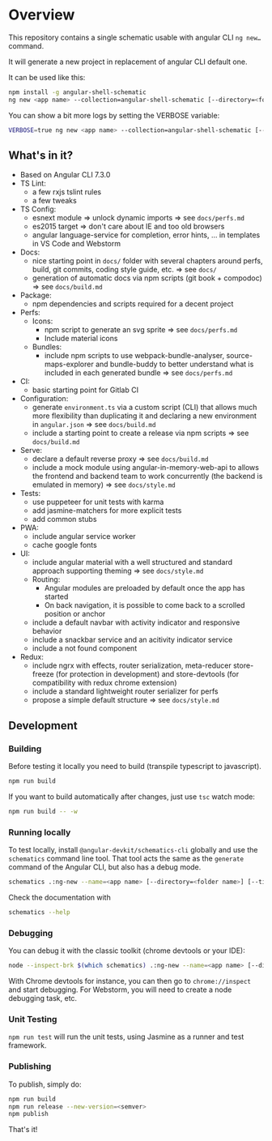 # Overview

This repository contains a single schematic usable with angular CLI `ng new…` command.

It will generate a new project in replacement of angular CLI default one. 

It can be used like this:

```bash
npm install -g angular-shell-schematic
ng new <app name> --collection=angular-shell-schematic [--directory=<folder name>] [--title=<some text>]
```

You can show a bit more logs by setting the VERBOSE variable:

```bash
VERBOSE=true ng new <app name> --collection=angular-shell-schematic [--directory=<folder name>] [--title=<some text>]
```

## What's in it?

- Based on Angular CLI 7.3.0
- TS Lint:
    - a few rxjs tslint rules
    - a few tweaks
- TS Config:
    - esnext module => unlock dynamic imports => see `docs/perfs.md`
    - es2015 target => don't care about IE and too old browsers
    - angular language-service for completion, error hints, … in templates in VS Code and Webstorm
- Docs:
    - nice starting point in `docs/` folder with several chapters around perfs, build, git commits, coding style guide, etc. => see `docs/`
    - generation of automatic docs via npm scripts (git book + compodoc) => see `docs/build.md`
- Package:
    - npm dependencies and scripts required for a decent project
- Perfs:
    - Icons:
        - npm script to generate an svg sprite => see `docs/perfs.md`
        - Include material icons
    - Bundles:
        - include npm scripts to use webpack-bundle-analyser, source-maps-explorer and bundle-buddy to better understand what is included in each generated bundle => see `docs/perfs.md`
- CI:
    - basic starting point for Gitlab CI
- Configuration:
    - generate `environment.ts` via a custom script (CLI) that allows much more flexibility than duplicating it and declaring a new environment in `angular.json` => see `docs/build.md`
    - include a starting point to create a release via npm scripts => see `docs/build.md`
- Serve:
    - declare a default reverse proxy => see `docs/build.md`
    - include a mock module using angular-in-memory-web-api to allows the frontend and backend team to work concurrently (the backend is emulated in memory) => see `docs/style.md`
- Tests:
    - use puppeteer for unit tests with karma
    - add jasmine-matchers for more explicit tests
    - add common stubs
- PWA:
    - include angular service worker
    - cache google fonts 
- UI:
    - include angular material with a well structured and standard approach supporting theming => see `docs/style.md`
    - Routing:
        - Angular modules are preloaded by default once the app has started
        - On back navigation, it is possible to come back to a scrolled position or anchor 
    - include a default navbar with activity indicator and responsive behavior 
    - include a snackbar service and an acitivity indicator service
    - include a not found component
- Redux:
    - include ngrx with effects, router serialization, meta-reducer store-freeze (for protection in development) and store-devtools (for compatibility with redux chrome extension)
    - include a standard lightweight router serializer for perfs
    - propose a simple default structure => see `docs/style.md`


## Development

### Building

Before testing it locally you need to build (transpile typescript to javascript).

```bash
npm run build
```

If you want to build automatically after changes, just use `tsc` watch mode:

```bash
npm run build -- -w
```

### Running locally

To test locally, install `@angular-devkit/schematics-cli` globally and use the `schematics` command line tool. That tool acts the same as the `generate` command of the Angular CLI, but also has a debug mode.

```bash
schematics .:ng-new --name=<app name> [--directory=<folder name>] [--title=<some text>]
```

Check the documentation with
```bash
schematics --help
```

### Debugging

You can debug it with the classic toolkit (chrome devtools or your IDE):

```bash
node --inspect-brk $(which schematics) .:ng-new --name=<app name> [--directory=<folder name>] [--title=<some text>]
```

With Chrome devtools for instance, you can then go to `chrome://inspect` and start debugging.
For Webstorm, you will need to create a node debugging task, etc.

### Unit Testing

`npm run test` will run the unit tests, using Jasmine as a runner and test framework.

### Publishing

To publish, simply do:

```bash
npm run build
npm run release --new-version=<semver>
npm publish
```

That's it!
